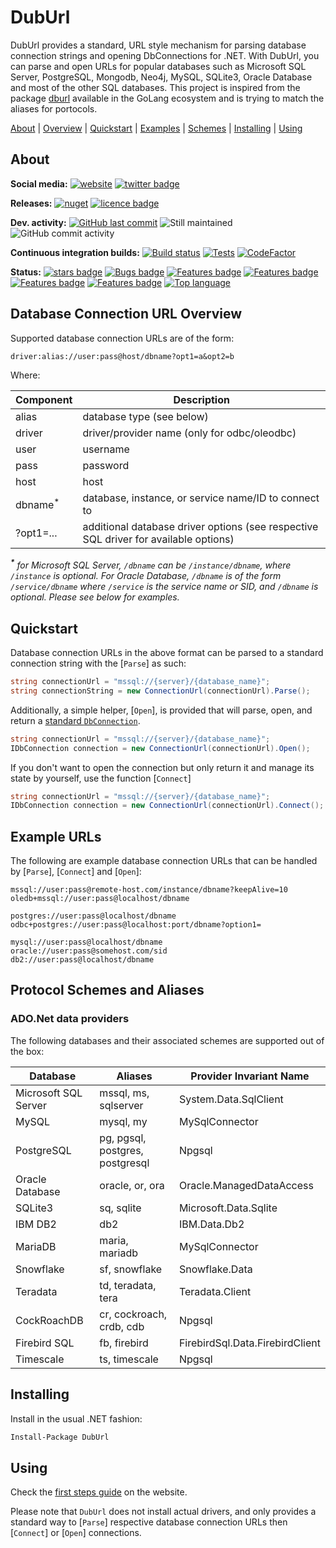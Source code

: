 # DubUrl
DubUrl provides a standard, URL style mechanism for parsing database connection strings and opening DbConnections for .NET. With DubUrl, you can parse and open URLs for popular databases such as Microsoft SQL Server, PostgreSQL, Mongodb, Neo4j, MySQL, SQLite3, Oracle Database and most of the other SQL databases. This project is inspired from the package [dburl](https://pkg.go.dev/github.com/xo/dburl@v0.10.0/_example) available in the GoLang ecosystem and is trying to match the aliases for portocols.

[About][] | [Overview][] | [Quickstart][] | [Examples][] | [Schemes][] | [Installing][] | [Using][]

[About]: #about (About)
[Overview]: #database-connection-url-overview (Database Connection URL Overview)
[Quickstart]: #quickstart (Quickstart)
[Examples]: #example-urls (Example URLs)
[Schemes]: #protocol-schemes-and-aliases (Protocol Schemes and Aliases)
[Installing]: #installing (Installing)
[Using]: #using (Using)

## About

**Social media:** [![website](https://img.shields.io/badge/website-seddryck.github.io/DubUrl-fe762d.svg)](https://seddryck.github.io/DubUrl)
[![twitter badge](https://img.shields.io/badge/twitter%20DubUrl-@Seddryck-blue.svg?style=flat&logo=twitter)](https://twitter.com/Seddryck)

**Releases:** [![nuget](https://img.shields.io/nuget/v/DubUrl.svg)](https://www.nuget.org/packages/DubUrl/) <!-- [![GitHub Release Date](https://img.shields.io/github/release-date/seddryck/DubUrl.svg)](https://github.com/Seddryck/DubUrl/releases/latest) --> [![licence badge](https://img.shields.io/badge/License-Apache%202.0-yellow.svg)](https://github.com/Seddryck/DubUrl/blob/master/LICENSE)
<!-- [![FOSSA Status](https://app.fossa.com/api/projects/git%2Bgithub.com%2FSeddryck%2FDubUrl.svg?type=shield)](https://app.fossa.com/projects/git%2Bgithub.com%2FSeddryck%2FDubUrl?ref=badge_shield) -->

**Dev. activity:** [![GitHub last commit](https://img.shields.io/github/last-commit/Seddryck/DubUrl.svg)](https://github.com/Seddryck/DubUrl/commits)
![Still maintained](https://img.shields.io/maintenance/yes/2023.svg)
![GitHub commit activity](https://img.shields.io/github/commit-activity/y/Seddryck/DubUrl)

**Continuous integration builds:** [![Build status](https://ci.appveyor.com/api/projects/status/k26u1sesu2tt9pgl?svg=true)](https://ci.appveyor.com/project/Seddryck/DubUrl/)
[![Tests](https://img.shields.io/appveyor/tests/seddryck/DubUrl.svg)](https://ci.appveyor.com/project/Seddryck/DubUrl/build/tests)
[![CodeFactor](https://www.codefactor.io/repository/github/seddryck/duburl/badge)](https://www.codefactor.io/repository/github/seddryck/duburl)

**Status:** [![stars badge](https://img.shields.io/github/stars/Seddryck/DubUrl.svg)](https://github.com/Seddryck/DubUrl/stargazers)
[![Bugs badge](https://img.shields.io/github/issues/Seddryck/DubUrl/bug.svg?color=red&label=Bugs)](https://github.com/Seddryck/DubUrl/issues?utf8=%E2%9C%93&q=is:issue+is:open+label:bug+)
[![Features badge](https://img.shields.io/github/issues/seddryck/DubUrl/new-feature.svg?color=purple&label=Feature%20requests)](https://github.com/Seddryck/DubUrl/issues?utf8=%E2%9C%93&q=is:issue+is:open+label:new-feature+)
[![Features badge](https://img.shields.io/github/issues/seddryck/DubUrl/new-database.svg?color=purple&label=New%20supported%20database)](https://github.com/Seddryck/DubUrl/issues?utf8=%E2%9C%93&q=is:issue+is:open+label:new-database+)
[![Features badge](https://img.shields.io/github/issues/seddryck/DubUrl/ado-net-provider.svg?color=purple&label=New%20ADO.Net%20provider)](https://github.com/Seddryck/DubUrl/issues?utf8=%E2%9C%93&q=is:issue+is:open+label:ado-net-provider+)
[![Features badge](https://img.shields.io/github/issues/seddryck/DubUrl/odbc-driver-locator.svg?color=purple&label=New%20ODBC%20driver%20locator)](https://github.com/Seddryck/DubUrl/issues?utf8=%E2%9C%93&q=is:issue+is:open+label:odbc-driver-locator+)
[![Top language](https://img.shields.io/github/languages/top/seddryck/DubUrl.svg)](https://github.com/Seddryck/DubUrl/search?l=C%23)

## Database Connection URL Overview

Supported database connection URLs are of the form:

```text
driver:alias://user:pass@host/dbname?opt1=a&opt2=b
```

Where:

| Component          | Description                                                                          |
|--------------------|--------------------------------------------------------------------------------------|
| alias              | database type (see below)                                                            |
| driver             | driver/provider name (only for odbc/oleodbc)                                         |
| user               | username                                                                             |
| pass               | password                                                                             |
| host               | host                                                                                 |
| dbname<sup>*</sup> | database, instance, or service name/ID to connect to                                 |
| ?opt1=...          | additional database driver options (see respective SQL driver for available options) |

<i><sup><b>*</b></sup> for Microsoft SQL Server, `/dbname` can be
`/instance/dbname`, where `/instance` is optional. For Oracle Database,
`/dbname` is of the form `/service/dbname` where `/service` is the service name
or SID, and `/dbname` is optional. Please see below for examples.</i>

## Quickstart

Database connection URLs in the above format can be parsed to a standard connection string with the [`Parse`] as such:

```csharp
string connectionUrl = "mssql://{server}/{database_name}";
string connectionString = new ConnectionUrl(connectionUrl).Parse();
```

Additionally, a simple helper, [`Open`], is provided that will parse, open, and return a [standard `DbConnection`](https://docs.microsoft.com/en-us/dotnet/api/system.data.common.dbconnection). 

```csharp
string connectionUrl = "mssql://{server}/{database_name}";
IDbConnection connection = new ConnectionUrl(connectionUrl).Open();
```

If you don't want to open the connection but only return it and manage its state by yourself, use the function [`Connect`]

```csharp
string connectionUrl = "mssql://{server}/{database_name}";
IDbConnection connection = new ConnectionUrl(connectionUrl).Connect();
```

## Example URLs

The following are example database connection URLs that can be handled by
[`Parse`], [`Connect`] and [`Open`]:

```text
mssql://user:pass@remote-host.com/instance/dbname?keepAlive=10
oledb+mssql://user:pass@localhost/dbname

postgres://user:pass@localhost/dbname
odbc+postgres://user:pass@localhost:port/dbname?option1=

mysql://user:pass@localhost/dbname
oracle://user:pass@somehost.com/sid
db2://user:pass@localhost/dbname
```

## Protocol Schemes and Aliases

### ADO.Net data providers

The following databases and their associated schemes are supported out of the box:

<!-- START SCHEME TABLE -->
|Database             | Aliases                         | Provider Invariant Name        |
|-------------------- | ------------------------------- | -------------------------------|
|Microsoft SQL Server | mssql, ms, sqlserver            | System.Data.SqlClient          |
|MySQL                | mysql, my                       | MySqlConnector                 |
|PostgreSQL           | pg, pgsql, postgres, postgresql | Npgsql                         |
|Oracle Database      | oracle, or, ora                 | Oracle.ManagedDataAccess       |
|SQLite3              | sq, sqlite                      | Microsoft.Data.Sqlite          |
|IBM DB2              | db2                             | IBM.Data.Db2                   |
|MariaDB              | maria, mariadb                  | MySqlConnector                 |
|Snowflake            | sf, snowflake                   | Snowflake.Data                 |
|Teradata             | td, teradata, tera              | Teradata.Client                |
|CockRoachDB          | cr, cockroach, crdb, cdb        | Npgsql                         |
|Firebird SQL         | fb, firebird                    | FirebirdSql.Data.FirebirdClient|
|Timescale            | ts, timescale                   | Npgsql                         |
<!-- END SCHEME TABLE -->

## Installing

Install in the usual .NET fashion:

```sh
Install-Package DubUrl
```

## Using

Check the [first steps guide](https://seddryck.github.io/DubUrl/docs/basics-connection-url/) on the website.

Please note that `DubUrl` does not install actual drivers, and only provides a standard way to [`Parse`] respective database connection URLs then [`Connect`] or [`Open`] connections.
